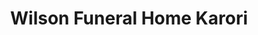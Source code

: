 ---
title: "Wilson Funeral Home Karori"
url: /wellington/wilson-funeral-home-karori/
shop: Bestattungen
---